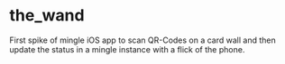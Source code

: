 the_wand
========

First spike of mingle iOS app to scan QR-Codes on a card wall and then update the status in a mingle instance with a flick of the phone.
